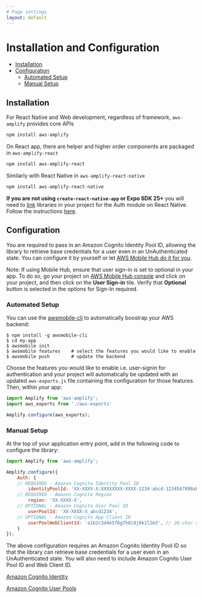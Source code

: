 ```yaml
---
# Page settings
layout: default
---
```


# Installation and Configuration

* [Installation](#installation)
* [Configuration](#configuration)
  - [Automated Setup](#automated-setup)
  - [Manual Setup](#manual-setup)

## Installation

For React Native and Web development, regardless of framework, `aws-amplify` provides core APIs

```bash
npm install aws-amplify
```

On React app, there are helper and higher order components are packaged in `aws-amplify-react`

```bash
npm install aws-amplify-react
```

Similarly with React Native in `aws-amplify-react-native`

```bash
npm install aws-amplify-react-native
```

**If you are not using `create-react-native-app` or Expo SDK 25+** you will need to [link](https://facebook.github.io/react-native/docs/linking-libraries-ios.html) libraries in your project for the Auth module on React Native. Follow the instructions [here](https://github.com/aws/aws-amplify/blob/master/media/quick_start.md#react-native-development).

## Configuration

You are required to pass in an Amazon Cognito Identity Pool ID, allowing the library to retrieve base credentials for a user even in an UnAuthenticated state. You can configure it by yourself or let [AWS Mobile Hub do it for you](#automated-setup).

Note: If using Mobile Hub, ensure that user sign-in is set to optional in your app. To do so, go your project on [AWS Mobile Hub console](https://console.aws.amazon.com/mobilehub/home.html#/) and click on your project, and then click on the **User Sign-in** tile. Verify that **Optional**
button is selected in the options for Sign-In required.

### Automated Setup

You can use the [awsmobile-cli](https://github.com/aws/awsmobile-cli) to automatically boostrap your AWS backend:

```
$ npm install -g awsmobile-cli
$ cd my-app
$ awsmobile init
$ awsmobile features    # select the features you would like to enable
$ awsmobile push        # update the backend
```

Choose the features you would like to enable i.e. user-signin for authentication and your project will automatically be updated with an updated `aws-exports.js` file containing the configuration for those features. Then, within your app:

```js
import Amplify from 'aws-amplify';
import aws_exports from './aws-exports'

Amplify.configure(aws_exports);
```

### Manual Setup

At the top of your application entry point, add in the following code to configure the library:

```js
import Amplify from 'aws-amplify';

Amplify.configure({
    Auth: {
    // REQUIRED - Amazon Cognito Identity Pool ID
        identityPoolId: 'XX-XXXX-X:XXXXXXXX-XXXX-1234-abcd-1234567890ab', 
    // REQUIRED - Amazon Cognito Region    
        region: 'XX-XXXX-X', 
    // OPTIONAL - Amazon Cognito User Pool ID
        userPoolId: 'XX-XXXX-X_abcd1234', 
    // OPTIONAL - Amazon Cognito App Client ID
        userPoolWebClientId: 'a1b2c3d4e5f6g7h8i9j0k1l2m3', // 26-char alphanumeric string 
    }
});
```

The above configuration requires an Amazon Cognito Identity Pool ID so that the library can retrieve base credentials for a user even in an UnAuthenticated state. You will also need to include Amazon Cognito User Pool ID and Web Client ID.

[Amazon Cognito Identity](http://docs.aws.amazon.com/cognito/latest/developerguide/getting-started-with-identity-pools.html)

[Amazon Cognito User Pools](http://docs.aws.amazon.com/cognito/latest/developerguide/getting-started-with-cognito-user-pools.html)

